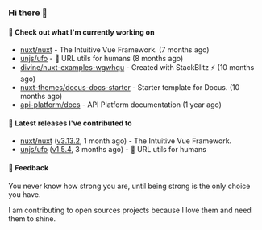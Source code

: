 ### Hi there 👋

#### 👷 Check out what I'm currently working on

- [nuxt/nuxt](https://github.com/nuxt/nuxt) - The Intuitive Vue Framework. (7 months ago)
- [unjs/ufo](https://github.com/unjs/ufo) - 🔗 URL utils for humans (8 months ago)
- [divine/nuxt-examples-wgwhqu](https://github.com/divine/nuxt-examples-wgwhqu) - Created with StackBlitz ⚡️ (10 months ago)
- [nuxt-themes/docus-docs-starter](https://github.com/nuxt-themes/docus-docs-starter) - Starter template for Docus. (10 months ago)
- [api-platform/docs](https://github.com/api-platform/docs) - API Platform documentation (1 year ago)

#### 🔭 Latest releases I've contributed to

- [nuxt/nuxt](https://github.com/nuxt/nuxt) ([v3.13.2](https://github.com/nuxt/nuxt/releases/tag/v3.13.2), 1 month ago) - The Intuitive Vue Framework.
- [unjs/ufo](https://github.com/unjs/ufo) ([v1.5.4](https://github.com/unjs/ufo/releases/tag/v1.5.4), 3 months ago) - 🔗 URL utils for humans

#### 💬 Feedback
You never know how strong you are, until being strong is the only choice you have.

I am contributing to open sources projects because I love them and need them to shine.
